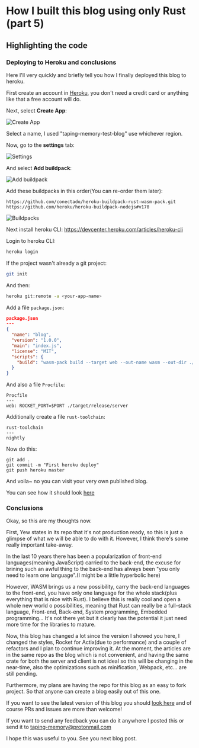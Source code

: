 # How I built this blog using only Rust (part 5)
## Highlighting the code

### Deploying to Heroku and conclusions

Here I'll very quickly and briefly tell you how I finally deployed this blog to heroku.

First create an account in [Heroku](https://id.heroku.com/login), you don't need a credit card or anything like that a free account will do.

Next, select **Create App**:

![Create App](articles/img/heroku_create_app.png#square)

Select a name, I used "taping-memory-test-blog" use whichever region.


Now, go to the **settings** tab:

![Settings](articles/img/heroku_setting_tab.png#article)

And select **Add buildpack**:

![Add buildpack](articles/img/heroku_add_buildpack.png#article)

Add these buildpacks in this order(You can re-order them later):

```
https://github.com/conectado/heroku-buildpack-rust-wasm-pack.git
https://github.com/heroku/heroku-buildpack-nodejs#v170
```

![Buildpacks](articles/img/heroku_buildpacks.png#article)


Next install heroku CLI: https://devcenter.heroku.com/articles/heroku-cli

Login to heroku CLI:

```bash
heroku login
```

If the project wasn't already a git project:

```bash
git init
```

And then:

```bash
heroku git:remote -a <your-app-name>
```

Add a file `package.json`:

```json
package.json
---
{
  "name": "blog",
  "version": "1.0.0",
  "main": "index.js",
  "license": "MIT",
  "scripts": {
    "build": "wasm-pack build --target web --out-name wasm --out-dir ./static/build && cargo build --release"
  }
}
```

And also a file `Procfile`:

```
Procfile
---
web: ROCKET_PORT=$PORT ./target/release/server
```

Additionally create a file `rust-toolchain`:

```
rust-toolchain
---
nightly
```

Now do this:

```
git add .
git commit -m "First heroku deploy"
git push heroku master
```

And voila~ no you can visit your very own published blog.

You can see how it should look [here](https://taping-memory-test-blog.herokuapp.com/)

### Conclusions

Okay, so this are my thoughts now.

First, Yew states in its repo that it's not production ready, so this is just a glimpse of what we will be able to do with it. However, I think there's some really important take-away.

In the last 10 years there has been a popularization of front-end languages(meaning JavaScript) carried to the back-end, the excuse for brining such an awful thing to the back-end  has always been "you only need to learn one language".(I might be a little hyperbolic here)

However, WASM brings us a new possibility, carry the back-end languages to the front-end, you have only one language for the whole stack(plus everything that is nice with Rust). I believe this is really cool and open a whole new world o possibilities, meaning that Rust can really be a full-stack language, Front-end, Back-end, System programming, Embedded programming... It's not there yet but it clearly has the potential it just need more time for the libraries to mature.


Now, this blog has changed a lot since the version I showed you here, I changed the styles, Rocket for Actix(due to performance) and a couple of refactors and I plan to continue improving it. At the moment, the articles are in the same repo as the blog which is not convenient, and having the same crate for both the server and client is not ideal so this will be changing in the near-time, also the optimizations such as minification, Webpack, etc... are still pending.

Furthermore, my plans are having the repo for this blog as an easy to fork project. So that anyone can create a blog easily out of this one.

If you want to see the latest version of this blog you should [look here](github.com/conectado/taping-memory-blog) and of course PRs and issues are more than welcome!

If you want to send any feedback you can do it anywhere I posted this or send it to taping-memory@protonmail.com

I hope this was useful to you. See you next blog post.
